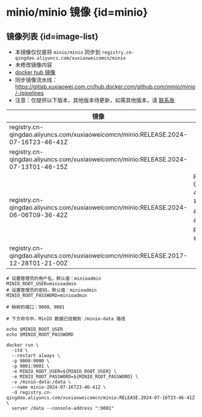 # minio/minio 镜像 {id=minio}

## 镜像列表 {id=image-list}

- 本镜像仅仅是将 `minio/minio` 同步到 `registry.cn-qingdao.aliyuncs.com/xuxiaoweicomcn/minio`
- 未修改镜像内容
- [docker hub 镜像](https://hub.docker.com/r/minio/minio)
- 同步镜像流水线：https://gitlab.xuxiaowei.com.cn/hub.docker.com/github.com/minio/minio/-/pipelines
- 注意：仅提供以下版本，其他版本待更新，如需其他版本，请 [联系我](../../../guide/website.md)

| 镜像                                                                                 | 说明                                                                 |
|------------------------------------------------------------------------------------|--------------------------------------------------------------------|
| registry.cn-qingdao.aliyuncs.com/xuxiaoweicomcn/minio:RELEASE.2024-07-16T23-46-41Z |                                                                    |
| registry.cn-qingdao.aliyuncs.com/xuxiaoweicomcn/minio:RELEASE.2024-07-13T01-46-15Z |                                                                    |
| registry.cn-qingdao.aliyuncs.com/xuxiaoweicomcn/minio:RELEASE.2024-06-06T09-36-42Z | RELEASE.2024-06-06T09-36-42Z 代表版本号，支持：amd64、arm64、ppc64le、s390x 平台 |
| registry.cn-qingdao.aliyuncs.com/xuxiaoweicomcn/minio:RELEASE.2017-12-28T01-21-00Z |                                                                    |

```shell
# 设置管理员的用户名，默认值：minioadmin
MINIO_ROOT_USER=minioadmin
# 设置管理员的密码，默认值：minioadmin
MINIO_ROOT_PASSWORD=minioadmin

# 映射的端口：9000、9001

# 下方命令中，MinIO 数据已挂载到 /minio-data 路径

echo $MINIO_ROOT_USER
echo $MINIO_ROOT_PASSWORD

docker run \
  -itd \
  --restart always \
  -p 9000:9000 \
  -p 9001:9001 \
  -e MINIO_ROOT_USER=${MINIO_ROOT_USER} \
  -e MINIO_ROOT_PASSWORD=${MINIO_ROOT_PASSWORD} \
  -v /minio-data:/data \
  --name minio-2024-07-16T23-46-41Z \
  -d registry.cn-qingdao.aliyuncs.com/xuxiaoweicomcn/minio:RELEASE.2024-07-16T23-46-41Z \
  server /data --console-address ":9001"
```

<style>

._image_registry_cn-qingdao_aliyuncs_com_xuxiaoweicomcn_minio table tr th:nth-child(1), 
._image_registry_cn-qingdao_aliyuncs_com_xuxiaoweicomcn_minio table tr td:nth-child(1) {
    min-width: 635px;
}

._image_registry_cn-qingdao_aliyuncs_com_xuxiaoweicomcn_minio table tr th:nth-child(2), 
._image_registry_cn-qingdao_aliyuncs_com_xuxiaoweicomcn_minio table tr td:nth-child(2) {
    min-width: 640px;
}

</style>